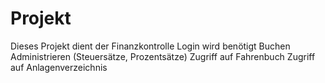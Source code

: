 # Projekt
Dieses Projekt dient der Finanzkontrolle
Login wird benötigt
Buchen
Administrieren (Steuersätze, Prozentsätze)
Zugriff auf Fahrenbuch
Zugriff auf Anlagenverzeichnis
